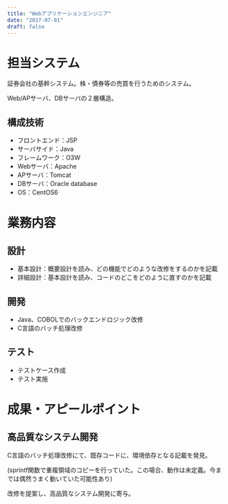 ```yaml
---
title: "Webアプリケーションエンジニア"
date: "2017-07-01"
draft: false
---
```


# 担当システム
証券会社の基幹システム。株・債券等の売買を行うためのシステム。

Web/APサーバ、DBサーバの２層構造。
## 構成技術
- フロントエンド：JSP
- サーバサイド：Java
- フレームワーク：O3W
- Webサーバ：Apache
- APサーバ：Tomcat
- DBサーバ：Oracle database
- OS：CentOS6

# 業務内容
## 設計
- 基本設計：概要設計を読み、どの機能でどのような改修をするのかを記載
- 詳細設計：基本設計を読み、コードのどこをどのように直すのかを記載
## 開発
- Java、COBOLでのバックエンドロジック改修
- C言語のバッチ処理改修

## テスト
- テストケース作成
- テスト実施

# 成果・アピールポイント
## 高品質なシステム開発
C言語のバッチ処理改修にて、既存コードに、環境依存となる記載を発見。

(sprintf関数で重複領域のコピーを行っていた。この場合、動作は未定義。今までは偶然うまく動いていた可能性あり)

改修を提案し、高品質なシステム開発に寄与。